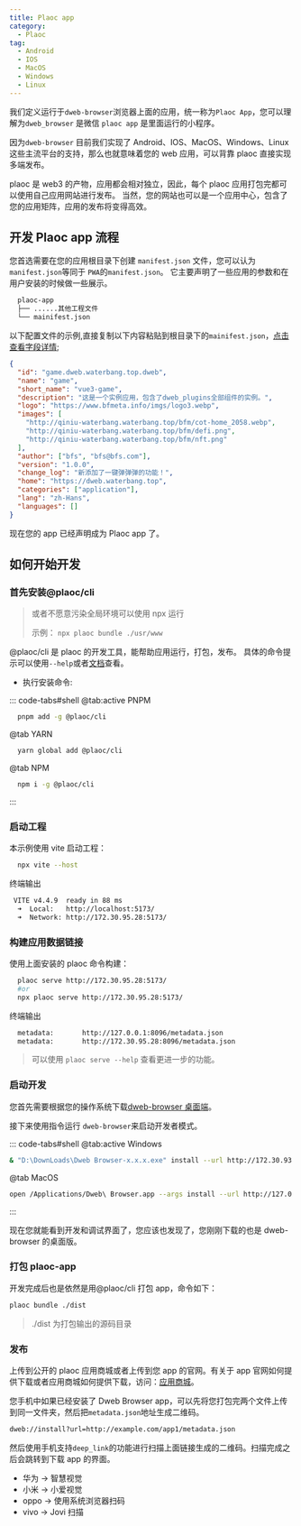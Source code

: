 ```yaml
---
title: Plaoc app
category:
  - Plaoc
tag:
  - Android
  - IOS
  - MacOS
  - Windows
  - Linux
---
```


我们定义运行于`dweb-browser`浏览器上面的应用，统一称为`Plaoc App`，您可以理解为`dweb_browser` 是微信 `plaoc app` 是里面运行的小程序。

因为`dweb-browser` 目前我们实现了 Android、IOS、MacOS、Windows、Linux 这些主流平台的支持，那么也就意味着您的 web 应用，可以背靠 plaoc 直接实现多端发布。

plaoc 是 web3 的产物，应用都会相对独立，因此，每个 plaoc 应用打包完都可以使用自己应用网站进行发布。
当然，您的网站也可以是一个应用中心，包含了您的应用矩阵，应用的发布将变得高效。

## 开发 Plaoc app 流程

您首选需要在您的应用根目录下创建 `manifest.json` 文件，您可以认为`manifest.json`等同于 `PWA`的`manifest.json`。
它主要声明了一些应用的参数和在用户安装的时候做一些展示。

```bash
  plaoc-app
  ├── ......其他工程文件
  └── mainifest.json
```

以下配置文件的示例,直接复制以下内容粘贴到根目录下的`mainifest.json`，[点击查看字段详情](../plaoc-plugin/interface/bfs-meta-data/index.md);

```json
{
  "id": "game.dweb.waterbang.top.dweb",
  "name": "game",
  "short_name": "vue3-game",
  "description": "这是一个实例应用，包含了dweb_plugins全部组件的实例。",
  "logo": "https://www.bfmeta.info/imgs/logo3.webp",
  "images": [
    "http://qiniu-waterbang.waterbang.top/bfm/cot-home_2058.webp",
    "http://qiniu-waterbang.waterbang.top/bfm/defi.png",
    "http://qiniu-waterbang.waterbang.top/bfm/nft.png"
  ],
  "author": ["bfs", "bfs@bfs.com"],
  "version": "1.0.0",
  "change_log": "新添加了一键弹弹弹的功能！",
  "home": "https://dweb.waterbang.top",
  "categories": ["application"],
  "lang": "zh-Hans",
  "languages": []
}
```

现在您的 app 已经声明成为 Plaoc app 了。

## 如何开始开发

### 首先安装@plaoc/cli

> 或者不愿意污染全局环境可以使用 npx 运行
>
> 示例： `npx plaoc bundle ./usr/www`

@plaoc/cli 是 plaoc 的开发工具，能帮助应用运行，打包，发布。
具体的命令提示可以使用`--help`或者[文档](./plaoc-cli/index.md)查看。

- 执行安装命令:

::: code-tabs#shell
@tab:active PNPM

```bash
  pnpm add -g @plaoc/cli
```

@tab YARN

```bash
  yarn global add @plaoc/cli
```

@tab NPM

```bash
  npm i -g @plaoc/cli
```

:::

### 启动工程

本示例使用 vite 启动工程：

```bash
  npx vite --host
```

终端输出

```bash
 VITE v4.4.9  ready in 88 ms
  ➜  Local:   http://localhost:5173/
  ➜  Network: http://172.30.95.28:5173/
```

### 构建应用数据链接

使用上面安装的 plaoc 命令构建：

```bash
  plaoc serve http://172.30.95.28:5173/
  #or
  npx plaoc serve http://172.30.95.28:5173/
```

终端输出

```bash
  metadata:       http://127.0.0.1:8096/metadata.json
  metadata:       http://172.30.95.28:8096/metadata.json
```

> 可以使用 `plaoc serve --help` 查看更进一步的功能。

### 启动开发

您首先需要根据您的操作系统下载[dweb-browser 桌面端](https://github.com/BioforestChain/dweb_browser/releases)。

接下来使用指令运行 `dweb-browser`来启动开发者模式。

::: code-tabs#shell
@tab:active Windows

```bash
& "D:\DownLoads\Dweb Browser-x.x.x.exe" install --url http://172.30.93.43:8096/metadata.json
```

@tab MacOS

```bash
open /Applications/Dweb\ Browser.app --args install --url http://127.0.0.1:8096/metadata.json
```

:::

现在您就能看到开发和调试界面了，您应该也发现了，您刚刚下载的也是 dweb-browser 的桌面版。

### 打包 plaoc-app

开发完成后也是依然是用@plaoc/cli 打包 app，命令如下：

```bash
plaoc bundle ./dist
```

> ./dist 为打包输出的源码目录

### 发布

上传到公开的 plaoc 应用商城或者上传到您 app 的官网。有关于 app 官网如何提供下载或者应用商城如何提供下载，访问：[应用商城](./release/index.md)。

您手机中如果已经安装了 Dweb Browser app，可以先将您打包完两个文件上传到同一文件夹，然后把`metadata.json`地址生成二维码。

```bash
dweb://install?url=http://example.com/app1/metadata.json
```

然后使用手机支持`deep_link`的功能进行扫描上面链接生成的二维码。扫描完成之后会跳转到下载 app 的界面。

- 华为 -> 智慧视觉
- 小米 -> 小爱视觉
- oppo -> 使用系统浏览器扫码
- vivo -> Jovi 扫描
